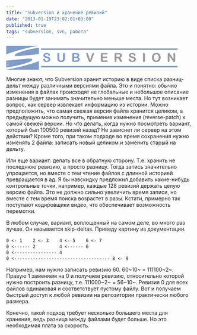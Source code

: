 ```yaml
---
title: "Subversion и хранение ревизий"
date: "2013-01-19T23:02:01+03:00"
published: true
tags: "subversion, svn, работа"
---
```


![](/images/subversion_logo.png "Subversion logo")

Многие знают, что Subversion хранит историю в виде списка разниц-дельт между различными версиями файла. Это и понятно:
обычно изменения в файлах происходят не глобальные и небольшое описание разницы будет занимать значительно меньше места.
Но тут возникает вопрос, как сервер извлекает информацию из истории. Можно предположить, что самая свежая версия файла
хранится целиком, а предыдущую можно получить, применив изменения (reverse-patch) к самой свежей версии. Но что делать,
когда нужно посмотреть вариант, который был 100500 ревизий назад? Не зависнет ли сервер на этом действии? Кроме того,
при таком подходе во время сохранения нужно изменять 2 файла: записать новый целиком и заменить старый на дельту.

Или еще вариант: делать все в обратную сторону. Т.е. хранить не последнюю ревизию, а просто разницу. Тогда запись
значительно упрощается, но вместе с тем чтение файлов с длинной историей превращается в ад. Я бы навскидку предложил
добавить какие-нибудь контрольные точки, например, каждые 128 ревизий держать целую версию файла. Это не должно сильно
увеличить время записи, но вместе с тем время поиска возрастет в разы. Кстати, примерно так поступают кодировщики видео,
что обеспечивает возможность перемотки.

В любом случае, вариант, воплощенный на самом деле, во много раз лучше. Он называется skip-deltas. Приведу картину
из документации.

~~~~~ {.no-highlight}
0 <- 1    2 <- 3    4 <- 5    6 <- 7
0 <------ 2         4 <------ 6
0 <---------------- 4
0 <------------------------------------ 8 <- 9
~~~~~

Например, нам нужно записать ревизию 60. 60~10~  = 111100~2~. Правую 1 заменяем на 0 и получаем ревизию, относительно
которой нужно построить разницу, т.е. 111000~2~ = 56~10~. Ревизия 0 для всех файлов одинаковая и соответствует пустому
файлу. Вот и получаем быстрый доступ к любой ревизии на репозитории практически любого размера.

Конечно, такой подход требует несколько большего места для хранения, ведь разница между файлами будет больше. Но это
необходимая плата за скорость.
